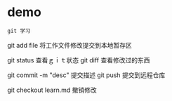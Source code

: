 # demo

```python
git 学习

```
git add file  将工作文件修改提交到本地暂存区

git status  查看ｇｉｔ状态
git diff 查看修改过的东西


git commit -m "desc"  提交描述
git push  提交到远程仓库

git checkout learn.md  撤销修改 



